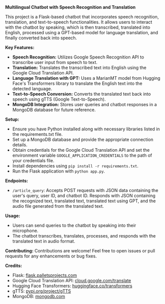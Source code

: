 
**Multilingual Chatbot with Speech Recognition and Translation**

This project is a Flask-based chatbot that incorporates speech recognition, translation, and text-to-speech functionalities. It allows users to interact with the chatbot by speaking, which is then transcribed, translated into English, processed using a GPT-based model for language translation, and finally converted back into speech.

**Key Features:**
- **Speech Recognition:** Utilizes Google Speech Recognition API to transcribe user input from speech to text.
- **Translation:** Translates the transcribed text into English using the Google Cloud Translation API.
- **Language Translation with GPT:** Uses a MarianMT model from Hugging Face's Transformers library to translate the English text into the detected language.
- **Text-to-Speech Conversion:** Converts the translated text back into speech using gTTS (Google Text-to-Speech).
- **MongoDB Integration:** Stores user queries and chatbot responses in a MongoDB database for future reference.

**Setup:**
- Ensure you have Python installed along with necessary libraries listed in the requirements.txt file.
- Set up a MongoDB database and provide the appropriate connection details.
- Obtain credentials for the Google Cloud Translation API and set the environment variable `GOOGLE_APPLICATION_CREDENTIALS` to the path of your credentials file.
- Install dependencies using `pip install -r requirements.txt`.
- Run the Flask application with `python app.py`.

**Endpoints:**
- `/article_query`: Accepts POST requests with JSON data containing the user's query, user ID, and chatbot ID. Responds with JSON containing the recognized text, translated text, translated text using GPT, and the audio file generated from the translated text.

**Usage:**
- Users can send queries to the chatbot by speaking into their microphone.
- The chatbot transcribes, translates, processes, and responds with the translated text in audio format.

**Contributing:**
Contributions are welcome! Feel free to open issues or pull requests for any enhancements or bug fixes.

**Credits:**
- Flask: [flask.palletsprojects.com](https://flask.palletsprojects.com/)
- Google Cloud Translation API: [cloud.google.com/translate](https://cloud.google.com/translate)
- Hugging Face Transformers: [huggingface.co/transformers](https://huggingface.co/transformers)
- gTTS: [pypi.org/project/gTTS](https://pypi.org/project/gTTS/)
- MongoDB: [mongodb.com](https://www.mongodb.com/)

